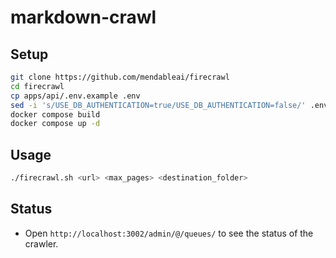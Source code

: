 # markdown-crawl

## Setup

```bash
git clone https://github.com/mendableai/firecrawl
cd firecrawl
cp apps/api/.env.example .env
sed -i 's/USE_DB_AUTHENTICATION=true/USE_DB_AUTHENTICATION=false/' .env
docker compose build
docker compose up -d
```

## Usage

```bash
./firecrawl.sh <url> <max_pages> <destination_folder>
```

## Status

- Open `http://localhost:3002/admin/@/queues/` to see the status of the crawler.
